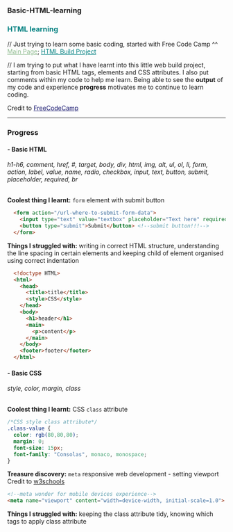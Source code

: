 ### Basic-HTML-learning
### <span style="color: Teal;"><strong>HTML learning</strong></span><br>
// Just trying to learn some basic coding, started with Free Code Camp ^^
<a href="https://mcjoules.github.io/html-learning" style="color: DarkSeaGreen;">Main Page</a>;
<a href="https://mcjoules.github.io/html-learning/htmlbasic" target="_blank" style="color: Teal;"> HTML Build Project</a>

// I am trying to put what I have learnt into this little web build project, starting from basic HTML tags, elements and CSS attributes. I also put comments within my code to help me learn. Being able to see the <b>output</b> of my code and experience <b>progress</b> motivates me to continue to learn coding.

Credit to <a href="https://www.freecodecamp.org/" target="_blank" style="color: MidnightBlue">FreeCodeCamp<a>

---
### **Progress**

#### - Basic HTML ####
*h1-h6, comment, href, #, target, body, div, html, img, alt, ul, ol, li, form, action, label, value, name, radio, checkbox, input, text, button, submit, placeholder, required, br*<br>
<br>

**Coolest thing I learnt:** `form` element with submit button

  ```html
    <form action="/url-where-to-submit-form-data">
      <input type="text" value="textbox" placeholder="Text here" required> <!--required attribute, required before submit-->
      <button type="submit">Submit</button> <!--submit button!!!-->
    </form>
  ```

**Things I struggled with:** writing in correct HTML structure, understanding the line spacing in certain elements and keeping child of element organised using correct indentation

  ```html
    <!doctype HTML>
    <html>
      <head>
        <title>title</title>
        <style>CSS</style>
      </head>
      <body>
        <h1>header</h1>
        <main>
          <p>content</p>
        </main>
      </body>
      <footer>footer</footer>
    </html>
  ```

#### - Basic CSS ####
*style, color, margin, class*<br>
<br>

**Coolest thing I learnt:** CSS `class` attribute

  ```css
  /*CSS style class attribute*/
  .class-value {
    color: rgb(80,80,80);
    margin: 0;
    font-size: 15px;
    font-family: "Consolas", monaco, monospace;
  }
  ```

**Treasure discovery:** `meta` responsive web development - setting viewport <br>
Credit to <a href="https://www.w3schools.com/css/css_rwd_viewport.asp" target="_blank">w3schools</a>

  ```html
  <!--meta wonder for mobile devices experience-->
  <meta name="viewport" content="width=device-width, initial-scale=1.0">
  ```

**Things I struggled with:** keeping the class attribute tidy, knowing which tags to apply class attribute
